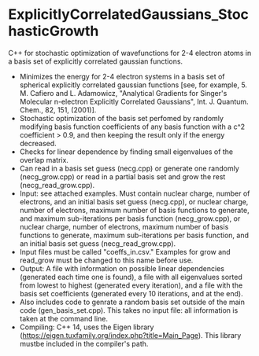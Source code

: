 # ExplicitlyCorrelatedGaussians_StochasticGrowth
C++ for stochastic optimization of wavefunctions for 2-4 electron atoms in a basis set of explicitly correlated gaussian functions. 
- Minimizes the energy for 2-4 electron systems in a basis set of spherical explicitly correlated gaussian functions [see, for example, 5.	M. Cafiero and L. Adamowicz, "Analytical Gradients for Singer's Molecular n-electron Explicitly Correlated Gaussians", Int. J. Quantum. Chem., 82, 151, (2001)].
- Stochastic optimization of the basis set perfomed by randomly modifying basis function coefficients of any basis function with a c^2 coefficient > 0.9, and then keeping the result only if the energy decreased.
- Checks for linear dependence by finding small eigenvalues of the overlap matrix.
- Can read in a basis set guess (necg.cpp) or generate one randomly (necg_grow.cpp) or read in a partial basis set and grow the rest (necg_read_grow.cpp). 
- Input: see attached examples. Must contain nuclear charge, number of electrons, and an initial basis set guess (necg.cpp), or nuclear charge, number of electrons, maximum number of basis functions to generate, and maximum sub-iterations per basis function (necg_grow.cpp), or nuclear charge, number of electrons, maximum number of basis functions to generate, maximum sub-iterations per basis function, and an initial basis set guess (necg_read_grow.cpp).
- Input files must be called "coeffs_in.csv." Examples for grow and read_grow must be changed to this name before use. 
- Output: A file with information on possible linear dependencies (generated each time one is found), a file with all eigenvalues sorted from lowest to highest (generated every iteration), and a file with the basis set coefficients (generated every 10 iterations, and at the end).
- Also includes code to genrate a random basis set outside of the main code (gen_basis_set.cpp). This takes no input file: all information is taken at the command line.
- Compiling: C++ 14, uses the Eigen library (https://eigen.tuxfamily.org/index.php?title=Main_Page). This library mustbe included in the compiler's path. 
